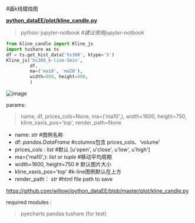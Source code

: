 #画k线蜡烛图   

[ **python_dataEE/plot/kline_candle.py** ](https://github.com/willowj/python_dataEE/blob/master/plot/kline_candle.py)

> python: jupyter-notbook       #*建议使用jupyter-notbook*

```python
from kline_candle import Kline_js
import tushare as ts
df = ts.get_hist_data('hs300', ktype='5')
Kline_js('hs300_k-line-5min',
         df,
         ma=('ma10', 'ma20'),
         width=800, height=400,
         )
```

![image](https://github.com/willowj/python_dataEE/blob/master/plot/k_candle.gif)

params:

> name, df, prices_cols=None, ma=('ma10',), width=1600, height=750, kline_xaxis_pos='top', render_path=None

- name: *str*                               #图例名称 
- df:  *pandas.DataFrame*         #columns包含 prices_cols、‘volume’
- prices_cols : *list*                     #默认 [u'open', u'close', u'low', u'high']
- ma=('ma10',): *list or tuple*    #移动平均周期
- width=1600, height=750     # 默认图片大小
- kline_xaxis_pos='top'           #k-line图例默认在上方 
- render_path： *str*                 #html file path to save

https://github.com/willowj/python_dataEE/blob/master/plot/kline_candle.py

required modules : 

> pyecharts
> pandas
> tushare (for test)
